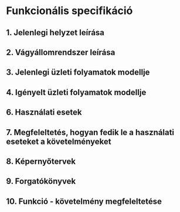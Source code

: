 ﻿# Funkcionális specifikáció

## 1. Jelenlegi helyzet leírása



## 2. Vágyállomrendszer leírása

 

## 3. Jelenlegi üzleti folyamatok modellje


## 4. Igényelt üzleti folyamatok modellje



## 6. Használati esetek



## 7. Megfeleltetés, hogyan fedik le a használati eseteket a követelményeket



## 8. Képernyőtervek


## 9. Forgatókönyvek

## 10. Funkció - követelmény megfeleltetése
